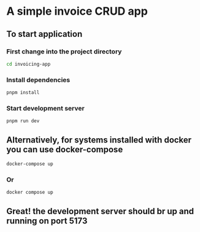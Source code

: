 # A simple invoice CRUD app

## To start application

### First change into the project directory

```bash
cd invoicing-app
```

### Install dependencies

```bash
pnpm install
```

### Start development server

```bash
pnpm run dev
```

## Alternatively, for systems installed with docker you can use docker-compose

```bash
docker-compose up
```

### Or

```bash
docker compose up
```

## Great! the development server should br up and running on port 5173
